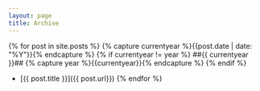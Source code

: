 ```yaml
---
layout: page
title: Archive
---
```


{% for post in site.posts %}
	{% capture currentyear %}{{post.date | date: "%Y"}}{% endcapture %}
{% if currentyear != year %}
##{{ currentyear }}##
    {% capture year %}{{currentyear}}{% endcapture %} 
  {% endif %}
  * [{{ post.title }}]({{ post.url}})
{% endfor %}